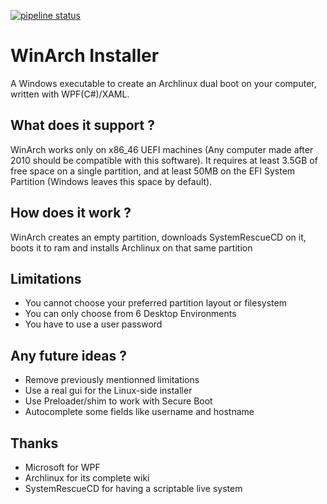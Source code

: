 [![pipeline status](https://gitlab.com/srgoti/winarch-installer/badges/master/pipeline.svg)](https://gitlab.com/srgoti/winarch-installer/-/commits/master)
# WinArch Installer
A Windows executable to create an Archlinux dual boot on your computer, written with WPF(C#)/XAML.

## What does it support ?
WinArch works only on x86_46 UEFI machines (Any computer made after 2010 should be compatible with this software).
It requires at least 3.5GB of free space on a single partition, and at least 50MB on the EFI System Partition (Windows leaves this space by default).

## How does it work ?
WinArch creates an empty partition, downloads SystemRescueCD on it, boots it to ram and installs Archlinux on that same partition

## Limitations
- You cannot choose your preferred partition layout or filesystem
- You can only choose from 6 Desktop Environments
- You have to use a user password

## Any future ideas ?
- Remove previously mentionned limitations
- Use a real gui for the Linux-side installer
- Use Preloader/shim to work with Secure Boot
- Autocomplete some fields like username and hostname

## Thanks
- Microsoft for WPF
- Archlinux for its complete wiki
- SystemRescueCD for having a scriptable live system
